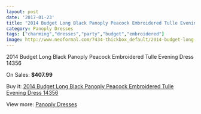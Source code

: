 ```yaml
---
layout: post
date: '2017-01-23'
title: "2014 Budget Long Black Panoply Peacock Embroidered Tulle Evening Dress 14356"
category: Panoply Dresses
tags: ["charming","dresses","party","budget","embroidered"]
image: http://www.neoformal.com/7434-thickbox_default/2014-budget-long-black-panoply-peacock-embroidered-tulle-evening-dress-14356.jpg
---
```

2014 Budget Long Black Panoply Peacock Embroidered Tulle Evening Dress 14356

On Sales: **$407.99**
<a href="https://www.neoformal.com/en/panoply-dresses/2642-2014-budget-long-black-panoply-peacock-embroidered-tulle-evening-dress-14356.html"><amp-img layout="responsive" width="600" height="600" src="//www.neoformal.com/7434-thickbox_default/2014-budget-long-black-panoply-peacock-embroidered-tulle-evening-dress-14356.jpg" alt="2014 Budget Long Black Panoply Peacock Embroidered Tulle Evening Dress 14356 0" /></a>
<a href="https://www.neoformal.com/en/panoply-dresses/2642-2014-budget-long-black-panoply-peacock-embroidered-tulle-evening-dress-14356.html"><amp-img layout="responsive" width="600" height="600" src="//www.neoformal.com/7435-thickbox_default/2014-budget-long-black-panoply-peacock-embroidered-tulle-evening-dress-14356.jpg" alt="2014 Budget Long Black Panoply Peacock Embroidered Tulle Evening Dress 14356 1" /></a>

Buy it: [2014 Budget Long Black Panoply Peacock Embroidered Tulle Evening Dress 14356](https://www.neoformal.com/en/panoply-dresses/2642-2014-budget-long-black-panoply-peacock-embroidered-tulle-evening-dress-14356.html "2014 Budget Long Black Panoply Peacock Embroidered Tulle Evening Dress 14356")

View more: [Panoply Dresses](https://www.neoformal.com/en/24-panoply-dresses "Panoply Dresses")